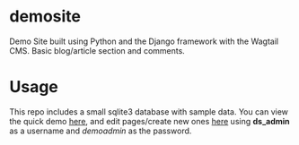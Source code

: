 # demosite
Demo Site built using Python and the Django framework with the Wagtail CMS. Basic blog/article section and comments.

# Usage
This repo includes a small sqlite3 database with sample data. You can view the quick demo <a href="http://46.101.90.234/" target="_blank">here</a>, and edit pages/create new ones <a href="http://46.101.90.234/admin" target="_blank">here</a> using **ds_admin** as a username and _demoadmin_ as the password.
